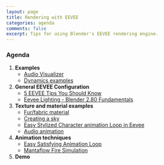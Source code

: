 ```yaml
---
layout: page
title: Rendering with EEVEE
categories: agenda
comments: false
excerpt: Tips for using Blender's EEVEE rendering engine.
---
```


### Agenda

1. **Examples**
   - [Audio Visualizer](https://www.youtube.com/watch?v=rBlZl2vktCM)
   - [Dynamics examples](https://www.youtube.com/watch?v=nU6PF8vuEBk)
3. **General EEVEE Configuration**
   - [5 EEVEE Tips You Should Know](https://www.youtube.com/watch?v=AVYIHxHlsRY)
   - [Eevee Lighting - Blender 2.80 Fundamentals](https://www.youtube.com/watch?v=MFNurQ1AF2I)
3. **Texture and material examples**
   - [Fur/fabric material](https://www.youtube.com/watch?v=T8NT5Bth450)
   - [Creating a sky](https://www.youtube.com/watch?v=QSkrgnQstjs)
   - [Easy Stylized Character animation Loop in Eevee](https://www.youtube.com/watch?v=te5fZtli8HM)
   - [Audio animation](https://www.youtube.com/watch?v=l8RHRNZQEuE)
4. **Animation techniques**
   - [Easy Satisfying Animation Loop](https://www.youtube.com/watch?v=fBMG1utRQ74)
   - [Mantaflow Fire Simulation](https://www.youtube.com/watch?v=vSYMjhFXcr8&feature=emb_rel_pause)
5. **Demo**
